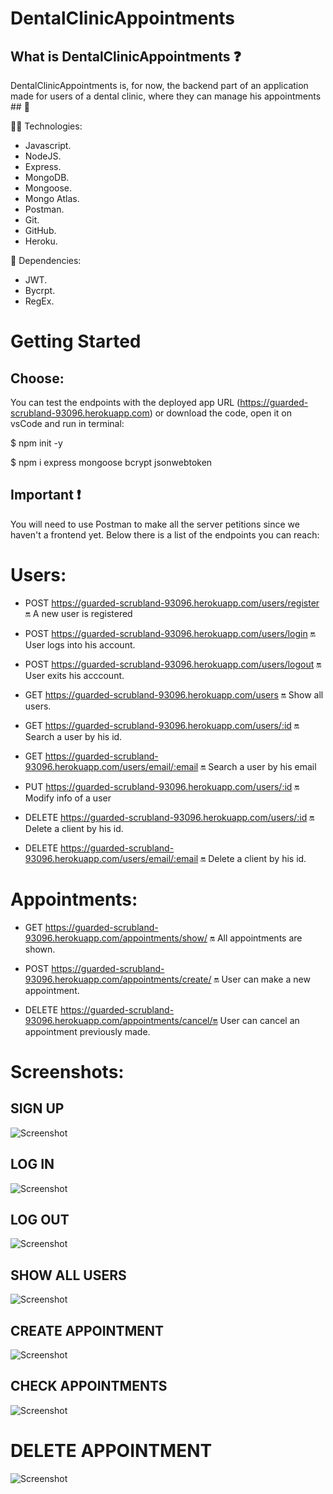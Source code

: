  # DentalClinicAppointments 

## What is DentalClinicAppointments ❓

DentalClinicAppointments is, for now, the backend part of an application made for users of a dental clinic, where they can manage his appointments ## 📑



🔧🔧 Technologies:

- Javascript.
- NodeJS.
- Express.
- MongoDB.
- Mongoose.
- Mongo Atlas.
- Postman.
- Git.
- GitHub.
- Heroku.

👀 Dependencies:
- JWT.
- Bycrpt.
- RegEx.



# Getting Started


## Choose:

You can test the endpoints with the deployed app URL (https://guarded-scrubland-93096.herokuapp.com) or download the code, open it on vsCode and run in terminal:
 
   $ npm init -y 
   
   $ npm i express mongoose bcrypt jsonwebtoken 
   

## Important ❗

You will need to use Postman to make all the server petitions since we haven't a frontend yet.
Below there is a list of the endpoints you can reach:


# Users: 

- POST https://guarded-scrubland-93096.herokuapp.com/users/register 🔛 A new user is registered
- POST https://guarded-scrubland-93096.herokuapp.com/users/login 🔛 User logs into his account.
- POST https://guarded-scrubland-93096.herokuapp.com/users/logout 🔛 User exits his acccount.

- GET https://guarded-scrubland-93096.herokuapp.com/users 🔛 Show all users.
- GET https://guarded-scrubland-93096.herokuapp.com/users/:id 🔛 Search a user by his id.
- GET https://guarded-scrubland-93096.herokuapp.com/users/email/:email 🔛 Search a user by his email

- PUT https://guarded-scrubland-93096.herokuapp.com/users/:id 🔛 Modify info of a user

- DELETE https://guarded-scrubland-93096.herokuapp.com/users/:id 🔛 Delete a client by his id.
- DELETE https://guarded-scrubland-93096.herokuapp.com/users/email/:email 🔛 Delete a client by his id.

# Appointments: 

- GET https://guarded-scrubland-93096.herokuapp.com/appointments/show/ 🔛 All appointments are shown.

- POST https://guarded-scrubland-93096.herokuapp.com/appointments/create/ 🔛 User can make a new appointment.

- DELETE https://guarded-scrubland-93096.herokuapp.com/appointments/cancel/🔛 User can cancel an appointment previously made.



# Screenshots:

## SIGN UP
 
 ![Screenshot](screenshotZ/register-user.png) 
 
 ## LOG IN
 
  ![Screenshot](screenshotZ/login.png) 

## LOG OUT

![Screenshot](screenshotZ/logout.png)
  
  ## SHOW ALL USERS
  
 ![Screenshot](screenshotZ/allusers.png) 
 
 ## CREATE APPOINTMENT
 
![Screenshot](screenshotZ/createapp.png)

## CHECK APPOINTMENTS

![Screenshot](screenshotZ/consultapp.png)

# DELETE APPOINTMENT 
![Screenshot](screenshotZ/deleteapp.png)